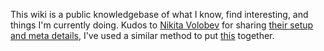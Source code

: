 This wiki is a public knowledgebase of what I know, find interesting, and things I'm currently doing. Kudos to [Nikita Volobev](https://nikitavoloboev.xyz) for sharing [their setup and meta details](https://wiki.nikitavoloboev.xyz/), I've used a similar method to put [this](/meta/services.md) together. 